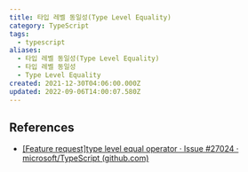 ```yaml
---
title: 타입 레벨 동일성(Type Level Equality)
category: TypeScript
tags:
  - typescript
aliases:
  - 타입 레벨 동일성(Type Level Equality)
  - 타입 레벨 동일성
  - Type Level Equality
created: 2021-12-30T04:06:00.000Z
updated: 2022-09-06T14:00:07.580Z
---
```


## References

- [[Feature request]type level equal operator · Issue #27024 · microsoft/TypeScript (github.com)](https://github.com/microsoft/TypeScript/issues/27024#issuecomment-421529650)
